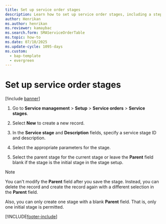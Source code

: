 ```yaml
---
title: Set up service order stages 
description: Learn how to set up service order stages, including a step-by-step process for setting up service order stages and selecting parent stages. 
author: Henrikan
ms.author: henrikan
ms.reviewer: kamaybac
ms.search.form: SMAServiceOrderTable
ms.topic: how-to
ms.date: 07/10/2025
ms.update-cycle: 1095-days
ms.custom: 
  - bap-template
  - evergreen
---
```


# Set up service order stages

[!include [banner](../includes/banner.md)]

1. Go to **Service management** \> **Setup** \> **Service orders** \> **Service stages**.

2. Select **New** to create a new record.

3. In the **Service stage** and **Description** fields, specify a service stage ID and description.

4. Select the appropriate parameters for the stage.

5. Select the parent stage for the current stage or leave the **Parent** field blank if the stage is the initial stage in the stage setup.

> [!NOTE]
> You can't modify the **Parent** field after you save the stage. Instead, you can delete the record and create the record again with a different selection in the **Parent** field.
>
> Also, you can only create one stage with a blank **Parent** field. That is, only one initial stage is permitted.

[!INCLUDE[footer-include](../../includes/footer-banner.md)]
